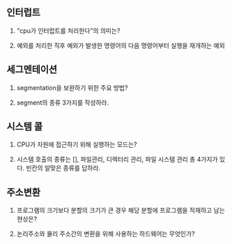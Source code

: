 ## 인터럽트

1. "cpu가 인터럽트를 처리한다"의 의미는?

2. 예외를 처리한 직후 예외가 발생한 명령어의 다음 명령어부터 실행을 재개하는 예외

## 세그멘테이션

1. segmentation을 보완하기 위한 주요 방법?

2. segment의 종류 3가지를 작성하라.

## 시스템 콜

1. CPU가 자원에 접근하기 위해 실행하는 모드는?

2. 시스템 호출의 종류는 [], 파일관리, 디렉터리 관리, 파일 시스템 관리 총 4가지가 있다.
빈칸의 알맞은  종류를 답하라.

## 주소변환

1. 프로그램의 크기보다 분할의 크기가 큰 경우 해당 분할에 프로그램을 적재하고 남는 현상은?

2. 논리주소와 물리 주소간의 변환을 위해 사용하는 하드웨어는 무엇인가?
